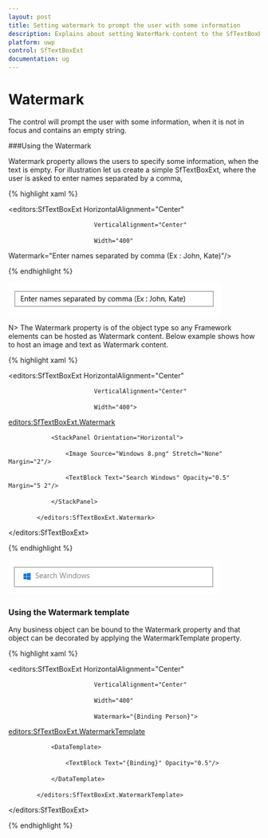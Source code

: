 ```yaml
---
layout: post
title: Setting watermark to prompt the user with some information
description: Explains about setting WaterMark content to the SfTextBoxExt control.
platform: uwp
control: SfTextBoxExt
documentation: ug
---
```


# Watermark 

The control will prompt the user with some information, when it is not in focus and contains an empty string.

###Using the Watermark

Watermark property allows the users to specify some information, when the text is empty. For illustration let us create a simple SfTextBoxExt, where the user is asked to enter names separated by a comma,


{% highlight xaml %}

<editors:SfTextBoxExt HorizontalAlignment="Center" 

                            VerticalAlignment="Center" 

                            Width="400"

Watermark="Enter names separated by comma (Ex : John, Kate)"/>

{% endhighlight %}

![](Watermark_images/Watermark_img1.png)

N>  The Watermark property is of the object type so any Framework elements can be hosted as Watermark content. Below example shows how to host an image and text as Watermark content.

{% highlight xaml %}

<editors:SfTextBoxExt HorizontalAlignment="Center" 

                            VerticalAlignment="Center" 

                            Width="400">

<editors:SfTextBoxExt.Watermark>

                <StackPanel Orientation="Horizontal">

                    <Image Source="Windows 8.png" Stretch="None" Margin="2"/>

                    <TextBlock Text="Search Windows" Opacity="0.5" Margin="5 2"/>

                </StackPanel>

            </editors:SfTextBoxExt.Watermark>

</editors:SfTextBoxExt>

{% endhighlight %}


![](Watermark_images/Watermark_img3.png)


### Using the Watermark template

Any business object can be bound to the Watermark property and that object can be decorated by applying the WatermarkTemplate property.

{% highlight xaml %}

<editors:SfTextBoxExt HorizontalAlignment="Center" 

                            VerticalAlignment="Center" 

                            Width="400"

                            Watermark="{Binding Person}">

<editors:SfTextBoxExt.WatermarkTemplate>

                <DataTemplate>

                    <TextBlock Text="{Binding}" Opacity="0.5"/>

                </DataTemplate>

            </editors:SfTextBoxExt.WatermarkTemplate>

</editors:SfTextBoxExt>

{% endhighlight %}

